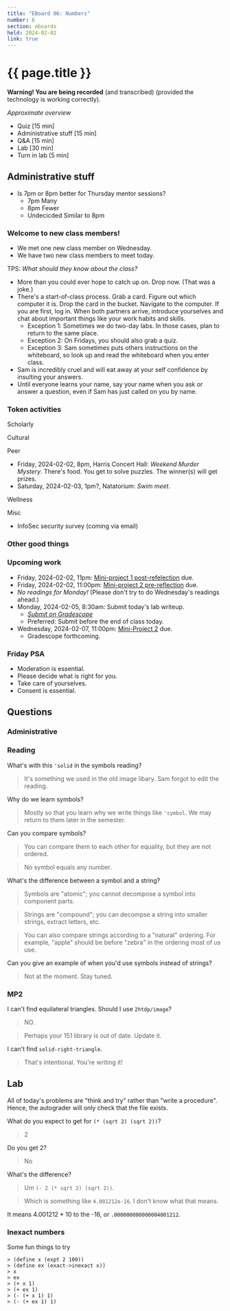 ```yaml
---
title: "EBoard 06: Numbers"
number: 6
section: eboards
held: 2024-02-02
link: true
---
```

# {{ page.title }}

**Warning! You are being recorded** (and transcribed) (provided the technology
is working correctly).

_Approximate overview_

* Quiz [15 min]
* Administrative stuff [15 min]
* Q&A [15 min]
* Lab [30 min]
* Turn in lab [5 min]

Administrative stuff
--------------------

* Is 7pm or 8pm better for Thursday mentor sessions?
    * 7pm Many
    * 8pm Fewer
    * Undecicded Similar to 8pm

### Welcome to new class members!

* We met one new class member on Wednesday.
* We have two new class members to meet today.

TPS: _What should they know about the class?_

* More than you could ever hope to catch up on. Drop now. (That was
  a joke.)
* There's a start-of-class process. Grab a card. Figure out which
  computer it is. Drop the card in the bucket. Navigate to the computer.
  If you are first, log in. When both partners arrive, introduce
  yourselves and chat about important things like your work habits
  and skills.
    * Exception 1: Sometimes we do two-day labs. In those cases, plan
      to return to the same place.
    * Exception 2: On Fridays, you should also grab a quiz.
    * Exception 3: Sam sometimes puts others instructions on the whiteboard,
      so look up and read the whiteboard when you enter class.
* Sam is incredibly cruel and will eat away at your self confidence by
  insulting your answers.
* Until everyone learns your name, say your name when you ask or answer
  a question, even if Sam has just called on you by name.

### Token activities

Scholarly

Cultural

Peer

* Friday, 2024-02-02, 8pm, Harris Concert Hall:
  _Weekend Murder Mystery_. There's food. You get to solve puzzles.
  The winner(s) will get prizes.
* Saturday, 2024-02-03, 1pm?, Natatorium:
  _Swim meet_.

Wellness

Misc

* InfoSec security survey (coming via email)

### Other good things

### Upcoming work

* Friday, 2024-02-02, 11pm: [Mini-project 1 post-refelection](https://www.gradescope.com/courses/690100/assignments/3974516) due.
* Friday, 2024-02-02, 11:00pm: [Mini-project 2 pre-reflection](https://www.gradescope.com/courses/690100/assignments/4030975) due.
* _No readings for Monday!_ (Please don't try to do Wednesday's readings ahead.)
* Monday, 2024-02-05, 8:30am: Submit today's lab writeup.
    * [_Submit on Gradescope_](...)
    * Preferred: Submit before the end of class today.
* Wednesday, 2024-02-07, 11:00pm: [Mini-Project 2](../mps/mp02) due.
    * Gradescope forthcoming.

### Friday PSA

* Moderation is essential.
* Please decide what is right for you.
* Take care of yourselves.
* Consent is essential.

Questions
---------

### Administrative

### Reading

What's with this `'solid` in the symbols reading?

> It's something we used in the old image libary. Sam forgot to edit
  the reading.

Why do we learn symbols?

> Mostly so that you learn why we write things like `'symbol`.  We
  may return to them later in the semester.

Can you compare symbols?

> You can compare them to each other for equality, but they are not
  ordered.

> No symbol equals any number.

What's the difference between a symbol and a string?

> Symbols are "atomic"; you cannot decompose a symbol into component
  parts.

> Strings are "compound"; you can decompse a string into smaller strings,
  extract letters, etc.

> You can also compare strings according to a "natural" ordering.
  For example, "apple" should be before "zebra" in the ordering
  most of us use.

Can you give an example of when you'd use symbols instead of strings?

> Not at the moment. Stay tuned.

### MP2

I can't find equilateral triangles. Should I use `2htdp/image`?

> NO.

> Perhaps your 151 library is out of date. Update it.

I can't find `solid-right-triangle`.

> That's intentional. You're writing it!

Lab
---

All of today's problems are "think and try" rather than "write a
procedure". Hence, the autograder will only check that the file
exists.

What do you expect to get for `(* (sqrt 2) (sqrt 2))`?

> 2

Do you get 2?

> No

What's the difference?

> Um `(- 2 (* sqrt 2) (sqrt 2))`.

> Which is something like `4.001212e-16`. I don't know what that means.

It means 4.001212 * 10 to the -16, or `.000000000000004001212`.

### Inexact numbers

Some fun things to try

```
> (define x (expt 2 100))
> (define ex (exact->inexact x))
> x
> ex
> (+ x 1)
> (+ ex 1)
> (- (+ x 1) 1)
> (- (+ ex 1) 1)
```

